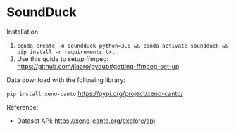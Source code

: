 # SoundDuck

 Installation:

1. `conda create -n soundduck python=3.8 && conda activate soundduck && pip install -r requirements.txt`
2. Use this guide to setup ffmpeg: https://github.com/jiaaro/pydub#getting-ffmpeg-set-up

Data download with the following library:

`pip install xeno-canto`
https://pypi.org/project/xeno-canto/


Reference:
 - Dataset API: https://xeno-canto.org/explore/api